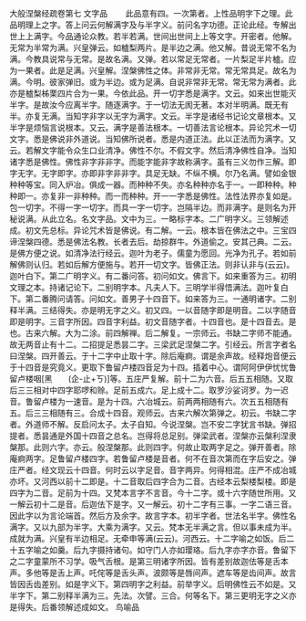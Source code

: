 <!-- { "loadSidebar": true } -->
大般涅槃经疏卷第七
文字品
　　此品意有四。一次第者。上性品明字下之理。此品明理上之字。答上问云何解满字及与半字义。前问名字功德。正论此经。专解出世上上满字。今品通论众教。若半若满。世间出世间上上等文字。开密者。他解。无常为半常为满。兴皇弹云。如樝梨两片。是半边之满。他又解。昔说无常不名为满。今教具说常与无常。是故名满。又弹。若以常足无常者。一片梨足半片樝。应为一果者。此是足满。兴皇解。涅槃佛性之体。非常非无常。常无常具足。故名为满。今明。彼家弹旧。或为半边。或为足满。自说非常非无常。常无常为满者。此亦是樝梨柹栗四片合为一果。今依此品。开一切字悉是满字。文云。如来出世能灭半字。是故汝今应离半字。随逐满字。于一切法无阂无著。本对半明满。既无有半。亦复无满。当知字非字以无字为满字。文云。半字是诸经书记论文章根本。又半字是烦恼言说根本。又云。满字是善法根本。一切善法言论根本。异论咒术一切文字。悉是佛说非外道说。当知佛所说者。悉是内道正法。此以正法而为满字。又云。若解文字能令众生口业清净。佛性不尔。不假文字。然后清净佛性自净。当知诸字悉是佛性。佛性非字非非字。而能字能非字故称满字。虽有三义勿作三解。即字无字。无字即字。亦即非字非非字。具足无缺。不纵不横。尔乃名满。譬如金银种种等宝。同入炉冶。俱成一器。而种种不失。亦名种种亦名于一。一即种种。种种即一。亦复非一非种种。而一而种种。开一一字悉是佛性。法性法界亦复如是。包一切字。不得一字一切字。而具一字一切字。岂隔半边。而非满字。是则名为开秘说满。从此立名。名文字品。文中为三。一略标字本。二广明字义。三领解述成。初文先总标。异论咒术皆是佛说。有二解。一云。根本皆在佛法之中。三宝四谛涅槃四德。悉是佛法名教。长者去后。劫掠群牛。外道偷之。安其己典。二云。是佛方便之说。如清净法行经云。迦叶为老子。儒童为愿回。光净为孔子。若如前解佛则认归。若如后解方便施与。若开一切文字。皆佛正法。则非认非与(云云)。迦叶白下。第二广明字义。有二番问答。初问如文。佛言下。如来重答为三。初明文理之本。持诸记论下。二别明字本。凡夫人下。三明学半得悟满法。迦叶复白下。第二番腾问请答。问如文。善男子十四音下。如来答为三。一通明诸字。二别释半满。三结得失。亦是明无字之义。初又四。一以音随字即是明音。二以字随音即是明字。三音字所因。四音字利益。初文音随字者。十四音也。是十四音去。是也。古来六解。大为二涂。前四解禅。后二解复。一宗师云。书缺二字师不能通。故无两音止有十二。二招提足悉昙二字。三梁武足涅槃二字。引经云。所言字者名曰涅槃。四开善云。于十二字中止取十字。除后庵痾。谓是余声故。经释炮音便云于十四音是究竟义。更取下鲁留卢楼四音足为十四。插着中心。谓阿阿伊伊忧忧鲁留卢楼咽[黑　　(企-止+ㄎ)]等。五庄严复解。前十二为六音。后五五相随。又取后三三相对中四字耶啰和赊。足前五成六。足上成十二。取罗沙娑诃罗。为一迟音。鲁留卢楼为一速音。是为十四。六冶城云。前两两相随有六。次五五相随有五。后三三相随有三。合成十四音。观师云。古来六解次第弹之。初云。书缺二字者。外道师不解。反启问太子。太子自知。今说涅槃。岂不安二字犹言书缺。弹招提者。悉昙通是外国十四音之总名。岂得将总足别。弹梁武者。涅槃亦云槃利涅隶槃那。此则六字。亦云。般涅槃那。此则四字。何故止取两字足之。弹开善者。除庵痾两字。足鲁留卢楼四字。若鲁留卢楼是音者。何不在音次第而在字后安之。弹庄严者。经文现云十四音。何时云以字足音。音字两异。何得相混。庄严不成冶城亦坏。又河西以前十二即是。十二音取后四字合为二音。古经本云梨楼梨楼。即是四字为二音。足前为十四。又梵本言字不言音。今十二字。或十六字随世所用。又一解云初十二是音。后迦佉下是字。又一解云。初十二字有三事。一字二语三音。因此字以为言论端首。然后方及余字。故言字本。初半字者。世法名半字。佛性名满字。又以九部为半字。大乘为满字。又云。梵本无半满之言。但以事未成为半。成就为满。兴皇有半边相足。无牵申等满(云云)。河西云。十二字喻之如饭。后二十五字喻之如羹。后九字摄持诸句。如守门人亦如璎珞。后九字亦字亦音。鲁留下之二字童蒙所不习学。吸气舌根。是第三明诸字所因。皆有差别故迦佉等是舌本声。多他等是舌上声。吒侘等是舌头声。波颇等是唇间声。遮车等是齿间声。故言皆因舌齿差别。如是字义下。第四明字之利益。前举字义。后明佛性云不如是。又半字下。第二别释半满为三。先法。次譬。三合。何等名下。第三更明无字之义亦是得失。后番领解述成如文。
鸟喻品
